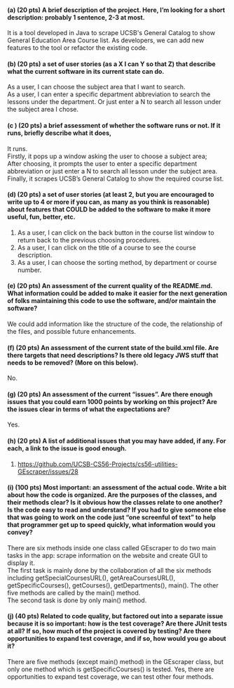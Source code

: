 #### (a) (20 pts) A brief description of the project. Here, I’m looking for a short description: probably 1 sentence, 2-3 at most.
It is a tool developed in Java to scrape UCSB's General Catalog to show General Education Area Course list. As developers, we can add new features to the tool or refactor the existing code.

#### (b) (20 pts) a set of user stories (as a X I can Y so that Z) that describe what the current software in its current state can do.
As a user, I can choose the subject area that I want to search.  
As a user, I can enter a specific department abbreviation to search the lessons under the department. Or just enter a N to search all lesson under the subject area I chose.
#### (c ) (20 pts) a brief assessment of whether the software runs or not. If it runs, briefly describe what it does,
It runs.  
Firstly, it pops up a window asking the user to choose a subject area;  
After choosing, it prompts the user to enter a specific department abbreviation or just enter a N to search all lesson under the subject area.
Finally, it scrapes UCSB’s General Catalog to show the required course list.
#### (d) (20 pts) a set of user stories (at least 2, but you are encouraged to write up to 4 or more if you can, as many as you think is reasonable) about features that COULD be added to the software to make it more useful, fun, better, etc.
1. As a user, I can click on the back button in the course list window to return back to the previous choosing procedures.
2. As a user, I can click on the title of a course to see the course description.
3. As a user, I can choose the sorting method, by department or course number.

#### (e) (20 pts) An assessment of the current quality of the README.md. What information could be added to make it easier for the next generation of folks maintaining this code to use the software, and/or maintain the software?
We could add information like the structure of the code, the relationship of the files, and possible future enhancements.
#### (f) (20 pts) An assessment of the current state of the build.xml file. Are there targets that need descriptions? Is there old legacy JWS stuff that needs to be removed? (More on this below).
No.
#### (g) (20 pts) An assessment of the current “issues”. Are there enough issues that you could earn 1000 points by working on this project? Are the issues clear in terms of what the expectations are?
Yes.
#### (h) (20 pts) A list of additional issues that you may have added, if any. For each, a link to the issue is good enough.
1. https://github.com/UCSB-CS56-Projects/cs56-utilities-GEscraper/issues/28  

#### (i) (100 pts) Most important: an assessment of the actual code. Write a bit about how the code is organized. Are the purposes of the classes, and their methods clear? Is it obvious how the classes relate to one another? Is the code easy to read and understand? If you had to give someone else that was going to work on the code just “one screenful of text” to help that programmer get up to speed quickly, what information would you convey?
There are six methods inside one class called GEscraper to do two main tasks in the app: scrape information on the website and create GUI to display it.  
The first task is mainly done by the collaboration of all the six methods including getSpecialCoursesURL(), getAreaCoursesURL(), getSpecificCourses(), getCourses(), getDepartments(), main(). The other five methods are called by the main() method.  
The second task is done by only main() method.   
#### (j) (40 pts) Related to code quality, but factored out into a separate issue because it is so important: how is the test coverage? Are there JUnit tests at all? If so, how much of the project is covered by testing? Are there opportunities to expand test coverage, and if so, how would you go about it?
There are five methods (except main() method) in the GEscraper class, but only one method which is getSpecificCourses() is tested.
Yes, there are opportunities to expand test coverage, we can test other four methods.
